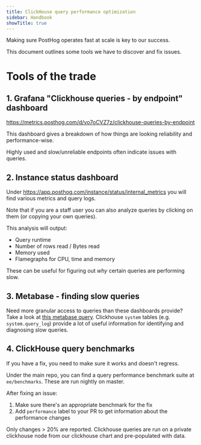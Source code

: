 ```yaml
---
title: ClickHouse query performance optimization
sidebar: Handbook
showTitle: true
---
```


Making sure PostHog operates fast at scale is key to our success.

This document outlines some tools we have to discover and fix issues.

# Tools of the trade

## 1. Grafana "Clickhouse queries - by endpoint" dashboard

https://metrics.posthog.com/d/vo7oCVZ7z/clickhouse-queries-by-endpoint

This dashboard gives a breakdown of how things are looking reliability and performance-wise.

Highly used and slow/unreliable endpoints often indicate issues with queries.

## 2. Instance status dashboard

Under https://app.posthog.com/instance/status/internal_metrics you will find various metrics and query logs.

Note that if you are a staff user you can also analyze queries by clicking on them (or copying your own queries).

This analysis will output:
- Query runtime
- Number of rows read / Bytes read
- Memory used
- Flamegraphs for CPU, time and memory

These can be useful for figuring out _why_ certain queries are performing slow.

## 3. Metabase - finding slow queries

Need more granular access to queries than these dashboards provide? Take a look at [this metabase query](https://metabase.posthog.net/question/97). Clickhouse `system` tables (e.g. `system.query_log`) provide a lot of useful information for identifying and diagnosing slow queries.

## 4. ClickHouse query benchmarks

If you have a fix, you need to make sure it works and doesn't regress.

Under the main repo, you can find a query performance benchmark suite at `ee/benchmarks`. These are run nightly on master.

After fixing an issue:
1. Make sure there's an appropriate benchmark for the fix
2. Add `performance` label to your PR to get information about the performance changes

Only changes > 20% are reported. Clickhouse queries are run on a private clickhouse node from our clickhouse chart and pre-populated with data.
